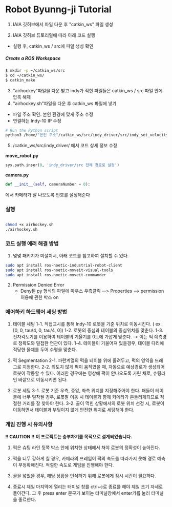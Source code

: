 # Robot Byunng-ji Tutorial


1. IAIA 깃허브에서 파일 다운 후 "catkin_ws" 파일 생성

2. IAIA 깃허브 튜토리얼에 따라 아래 코드 실행
  - 실행 후, catkin_ws / src에 파일 생성 확인
##### Create a ROS Workspace

```bash
$ mkdir -p ~/catkin_ws/src
$ cd ~/catkin_ws/
$ catkin_make
```

3. "airhockey"파일을 다운 받고 indy가 적힌 파일들은 catkin_ws / src 파일 안에 압축 해제
4. "airhockey.sh"파일을 다운 후 catkin_ws 파일에 넣기
  - 파일 주소 확인. 본인 환경에 맞게 주소 수정
  - 연결하는 Indy-10 IP 수정
  
  ```bash
  # Run the Python script
  python3 /home/"본인 주소"/catkin_ws/src/indy_driver/src/indy_set_velocity.py
  ```

5. /catkin_ws/src/indy_driver/ 에서 코드 상세 정보 수정

**move_robot.py** 
```python
sys.path.inser(0, 'indy_driver/src 전체 경로로 설정')
```

**camera.py**
```python
def __init__(self, cameraNumber = 0):
```
에서 카메라가 잘 나오도록 번호를 설정해준다

### 실행

```bash

chmod +x airhockey.sh
./airhockey.sh

```


### 코드 실행 에러 해결 방법

1. 몇몇 패키지가 미설치시, 아래 코드를 참고하여 설치할 수 있다. 
``` bash
sudo apt install ros-noetic-industrial-robot-client
sudo apt install ros-noetic-moveit-visual-tools
sudo apt install ros-noetic-moveit-commander
```
2. Permission Denied Error
   - Deny된 py 형식의 파일에 마우스 우측클릭 --> Properties --> permission 허용에 관한 박스 on
     

### 에어하키 하드웨어 세팅 방법

1. 테이블 세팅
   1-1. 직접교시를 통해 Indy-10 로봇을 기준 위치로 이동시킨다. ( ex.[0, 0, tau/4, 0, tau/4, 0])
   1-2. 로봇의 중심과 테이블의 중심위치를 맞춘다.
   1-3. 전자각도기를 이용하여 테이블의 기울기를 0도에 가깝게 맞춘다. -> 이는 퍽 예측경로 정확도와 밀접한 연관이 있다.
   1-4. 테이블이 기울어져 있을경우, 테이블 다리에 적당한 물체를 두어 수평을 맞춘다.

2. 퍽 Segmentation
   2-1. 파란계열의 퍽을 테이블 위에 올려두고, 퍽의 영역을 드래그로 지정한다.
   2-2. 의도치 않게 퍽이 움직였을 때, 자동으로 예상경로가 생성되어 로봇이 작동할 수 있다. 이러한 경우에는 영상에 퍽이 안나오도록 가린 채로, 슈팅라인 바깥으로 이동시키면 된다.

3. 로봇 세팅
   3-1. 로봇 기준 우측, 중앙, 좌측 위치를 지정해주어야 한다. 패들이 테이블에 너무 밀착될 경우, 로봇팔 이동 시 테이블과 함께 카메라가 흔들리게되므로 적절한 거리를 잘 찾아야 한다.
   3-2. 골이 먹힌 상황에서의 로봇 위치 선정 시, 로봇이 이동하면서 테이블과 부딫이지 않게 안전한 위치로 세팅해야 한다.

   
### 게임 진행 시 유의사항

**!! CAUTION !!**
**이 프로젝트는 승부차기를 목적으로 설계되었습니다.**

1. 퍽은 슈팅 라인 뒷쪽 박스 안에 위치한 상태에서 쳐야 로봇의 정확성이 높아진다.

2. 퍽을 너무 강하게 칠 경우, 카메라의 프레임이 퍽의 속도를 따라가지 못해 경로 예측이 부정확해진다. 적절한 속도로 게임을 진행해야 한다.

3. 골을 넣었을 경우, 해당 상황을 인식하기 위해 로봇에게 잠시 시간이 필요하다.

4. 종료시 제일 마지막에 열리는 터미널 창를 ctrl+c로 종료를 해야 제일 초기 자세로 돌아간다. 그 후 press enter 문구가 보이는 터미널창에서 enter키를 눌러 터미널을 종료햔다. 

